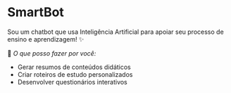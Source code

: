 # SmartBot

Sou um chatbot que usa Inteligência Artificial para apoiar seu processo de ensino e aprendizagem! ✨

🎯 *O que posso fazer por você:*
- Gerar resumos de conteúdos didáticos
- Criar roteiros de estudo personalizados
- Desenvolver questionários interativos
